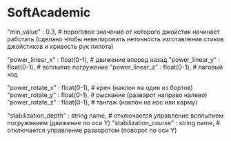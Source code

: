 # SoftAcademic

"min_value" : 0.3, # пороговое значение от которого джойстик начинает работать (сделано чтобы невелировать неточность изготавления стиков джойстиков и кривость рук пилота)

"power_linear_x" : float(0-1), # движение вперед назад 
"power_linear_y" : float(0-1), # всплытие погружение 
"power_linear_z" : float(0-1), # лаговый ход

"power_rotate_x" : float(0-1), # крен (наклон на один из бортов)
"power_rotate_y" : float(0-1), # рыскание (разварот направо налево)
"power_rotate_z" : float(0-1), # тангаж (наклон на нос или карму)

"stabilization_depth" : string name, # отключается управление всплытием погружением (движение по оси Y)
"stabilization_course" : string name, # отключается управление разворотом (поворот по оси Y)